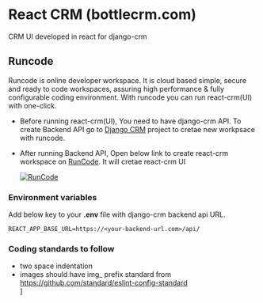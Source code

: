 # React CRM (bottlecrm.com)

CRM UI developed in react for django-crm

## Runcode 


Runcode is online developer workspace. It is cloud based simple, secure and ready to code workspaces, assuring high performance & fully configurable coding environment. With runcode you can run react-crm(UI) with one-click.

- Before running react-crm(UI), You need to have django-crm API. To create Backend API go to [Django CRM](https://github.com/MicroPyramid/Django-CRM "Django CRM") project to cretae new workpsace with runcode.

- After running Backend API, Open below link to create react-crm workspace on [RunCode](https://runcode.io/ "RunCode"). It will cretae react-crm UI

    [![RunCode](https://runcode-app-public.s3.amazonaws.com/images/dark_btn.png)](https://runcode.io)

### Environment variables
Add  below key to your **.env** file with django-crm backend api URL.
```
REACT_APP_BASE_URL=https://<your-backend-url.com>/api/
```

### Coding standards to follow
* two space indentation
* images should have img_ prefix
standard from https://github.com/standard/eslint-config-standard
\
]
